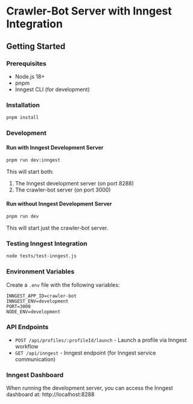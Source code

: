 # Crawler-Bot Server with Inngest Integration

## Getting Started

### Prerequisites
- Node.js 18+
- pnpm
- Inngest CLI (for development)

### Installation
```bash
pnpm install
```

### Development

#### Run with Inngest Development Server
```bash
pnpm run dev:inngest
```

This will start both:
1. The Inngest development server (on port 8288)
2. The crawler-bot server (on port 3000)

#### Run without Inngest Development Server
```bash
pnpm run dev
```

This will start just the crawler-bot server.

### Testing Inngest Integration
```bash
node tests/test-inngest.js
```

### Environment Variables
Create a `.env` file with the following variables:
```env
INNGEST_APP_ID=crawler-bot
INNGEST_ENV=development
PORT=3000
NODE_ENV=development
```

### API Endpoints
- `POST /api/profiles/:profileId/launch` - Launch a profile via Inngest workflow
- `GET /api/inngest` - Inngest endpoint (for Inngest service communication)

### Inngest Dashboard
When running the development server, you can access the Inngest dashboard at:
http://localhost:8288